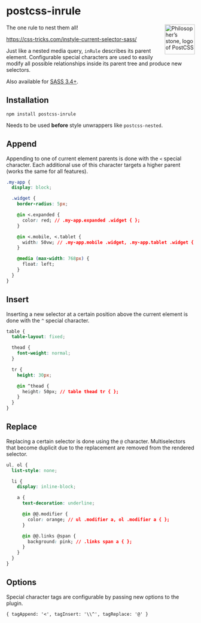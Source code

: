 # postcss-inrule

<img align="right" width="80" height="80"
     title="Philosopher’s stone, logo of PostCSS"
     src="http://postcss.github.io/postcss/logo.svg">

The one rule to nest them all!

https://css-tricks.com/instyle-current-selector-sass/

Just like a nested media query, `inRule` describes its parent element. Configurable special characters are used to easily modify all possible relationships inside its parent tree and produce new selectors.

Also available for [SASS 3.4+](https://github.com/salsita/inStyle).

## Installation

`npm install postcss-inrule`

Needs to be used **before** style unwrappers like `postcss-nested`.

## Append

Appending to one of current element parents is done with the `<` special character. Each additional use of this character targets a higher parent (works the same for all features).

```css
.my-app {
  display: block;

  .widget {
    border-radius: 5px;

    @in <.expanded {
      color: red; // .my-app.expanded .widget { };
    }

    @in <.mobile, <.tablet {
      width: 50vw; // .my-app.mobile .widget, .my-app.tablet .widget { };
    }

    @media (max-width: 768px) {
      float: left;
    }
  }
}
```

## Insert

Inserting a new selector at a certain position above the current element is done with the `^` special character.

```Css
table {
  table-layout: fixed;

  thead {
    font-weight: normal;
  }

  tr {
    height: 30px;

    @in ^thead {
      height: 50px; // table thead tr { };
    }
  }
}
```

## Replace

Replacing a certain selector is done using the `@` character. Multiselectors that become duplicit due to the replacement are removed from the rendered selector.

```Css
ul, ol {
  list-style: none;

  li {
    display: inline-block;

    a {
      text-decoration: underline;

      @in @@.modifier {
        color: orange; // ul .modifier a, ol .modifier a { };
      }

      @in @@.links @span {
        background: pink; // .links span a { };
      }
    }
  }
}
```

## Options

Special character tags are configurable by passing new options to the plugin.

`{ tagAppend: '<', tagInsert: '\\^', tagReplace: '@' }`
